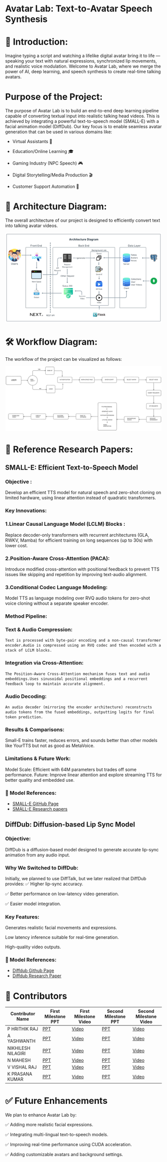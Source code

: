 <p align=center> <h1> Avatar Lab: Text-to-Avatar Speech Synthesis </h1> </p>


# 🚀 Introduction:
Imagine typing a script and watching a lifelike digital avatar bring it to life — speaking your text with natural expressions,
synchronized lip movements, and realistic voice modulation.
Welcome to Avatar Lab, where we merge the power of AI, deep learning, and speech synthesis to create real-time talking avatars.


# Purpose of the Project:
The purpose of Avatar Lab is to build an end-to-end deep learning pipeline capable of converting textual input into realistic talking head videos. This is achieved by integrating a powerful text-to-speech model (SMALL-E) with a facial animation model (DiffDub).
Our key focus is to enable seamless avatar generation that can be used in various domains like:

* Virtual Assistants 🚀

* Education/Online Learning 🎓

* Gaming Industry (NPC Speech) 🎮

* Digital Storytelling/Media Production 🎬

* Customer Support Automation 💬


# 🎨 Architecture Diagram:
The overall architecture of our project is designed to efficiently convert text into talking avatar videos.

![Architecture Diagram](/assets/images/Architecture.png)
# 🛠 Workflow Diagram:

The workflow of the project can be visualized as follows:

![Workflow Diagram](/assets/images/WorkFlow.png)

# 📜 Reference Research Papers:

## SMALL-E: Efficient Text-to-Speech Model
### Objective :
Develop an efficient TTS model for natural speech and zero-shot cloning on limited hardware, using linear attention instead of quadratic transformers.
### Key Innovations:
### 1.Linear Causal Language Model (LCLM) Blocks :
  Replace decoder-only transformers with recurrent architectures (GLA, RWKV, Mamba) for efficient training on long sequences (up to 30s) with lower cost.

### 2.Position-Aware Cross-Attention (PACA):
  Introduce modified cross-attention with positional feedback to prevent TTS issues like skipping and repetition by improving text-audio alignment.

### 3.Conditional Codec Language Modeling:
 Model TTS as language modeling over RVQ audio tokens for zero-shot voice cloning without a separate speaker encoder.

### Method Pipeline:
### Text & Audio Compression: 
    Text is processed with byte-pair encoding and a non-causal transformer encoder.Audio is compressed using an RVQ codec and then encoded with a stack of LCLM blocks.
### Integration via Cross-Attention:
    The Position-Aware Cross-Attention mechanism fuses text and audio embeddings.Uses sinusoidal positional embeddings and a recurrent feedback loop to maintain accurate alignment.
### Audio Decoding:
    An audio decoder (mirroring the encoder architecture) reconstructs audio tokens from the fused embeddings, outputting logits for final token prediction.

### Results & Comparisons:
Small-E trains faster, reduces errors, and sounds better than other models like YourTTS but not as good as MetaVoice.

### Limitations & Future Work:
Model Scale: Efficient with 64M parameters but trades off some performance.
Future: Improve linear attention and explore streaming TTS for better quality and embedded use.

### 📁 Model References:
- [SMALL-E GitHub Page](https://github.com/theodorblackbird/lina-speech)
- [SMALL-E Research papers](https://arxiv.org/pdf/2406.04467)

## DiffDub: Diffusion-based Lip Sync Model
### Objective:
DiffDub is a diffusion-based model designed to generate accurate lip-sync animation from any audio input.
### Why We Switched to DiffDub:
Initially, we planned to use DiffTalk, but we later realized that DiffDub provides:
✅ Higher lip-sync accuracy.

✅ Better performance on low-latency video generation.

✅ Easier model integration.

### Key Features:
Generates realistic facial movements and expressions.

Low latency inference suitable for real-time generation.

High-quality video outputs.

### 📁 Model References:
- [Diffdub Github Page](https://github.com/liutaocode/DiffDub)
- [Diffdub Research Paper](https://arxiv.org/pdf/2311.01811)

# 👥 Contributors

| Contributor Name | First Milestone PPT | First Milestone Video | Second Milestone PPT | Second Milestone Video |
|------------------|--------------------|-----------------------|----------------------|------------------------|
| P HRITHIK RAJ | [PPT](/assets/presentations/HRITHIK/MileStone1.pdf) | [Video](https://youtu.be/-5II5I0m4bY) | [PPT](/assets/presentations/HRITHIK/MileStone2.pdf) | [Video](https://youtu.be/cqQ-ZUpZ1sQ) |
| A YASHWANTH | [PPT](/assets/presentations/YASHWANTH/MileStone1.pdf) | [Video](https://youtu.be/FT2L9GiezVY) | [PPT](/assets/presentations/YASHWANTH/MileStone2.pdf) | [Video](https://youtu.be/-QRKHvKZqNc?si=oiZKHnSNAHOMjJwF)|
| NIKHILESH NILAGIRI | [PPT](/assets/presentations/NIKHILESH/MileStone1.pdf) | [Video](https://youtu.be/lFoVxP5mgVU) | [PPT](/assets/presentations/NIKHILESH/MileStone2.pdf) | [Video]( https://youtu.be/Q-7GzEw8D5s) |
| N MAHESH | [PPT](/assets/presentations/MAHESH/MileStone1.pdf) | [Video](https://youtu.be/wXBeMU6vFlQ) | [PPT](/assets/presentations/MAHESH/MileStone2.pdf) | [Video](https://youtu.be/a1WBLwN1LWs?feature=shared) |
| V VISHAL RAJ | [PPT](/assets/presentations/VISHAL/MileStone1.pdf) | [Video](https://www.youtube.com/watch?v=RifoTDsPQGs) | [PPT](/assets/presentations/VISHAL/MileStone2.pdf) | [Video](https://youtu.be/YLtXlmWXxPE) |
| K PRASANA KUMAR | [PPT](/assets/presentations/PRASANNA/MileStone1.pdf) | [Video](https://www.youtube.com/watch?v=FH7-hDgiRYQ) | [PPT](/assets/presentations/PRASANNA/MileStone2.pdf) | [Video](https://www.youtube.com/watch?v=iKzjnD208Sk) |



# ✅ Future Enhancements
We plan to enhance Avatar Lab by:

✅ Adding more realistic facial expressions.

✅ Integrating multi-lingual text-to-speech models.

✅ Improving real-time performance using CUDA acceleration.

✅ Adding customizable avatars and background settings.



